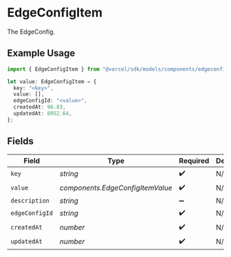 # EdgeConfigItem

The EdgeConfig.

## Example Usage

```typescript
import { EdgeConfigItem } from "@vercel/sdk/models/components/edgeconfigitem.js";

let value: EdgeConfigItem = {
  key: "<key>",
  value: [],
  edgeConfigId: "<value>",
  createdAt: 96.83,
  updatedAt: 8052.64,
};
```

## Fields

| Field                            | Type                             | Required                         | Description                      |
| -------------------------------- | -------------------------------- | -------------------------------- | -------------------------------- |
| `key`                            | *string*                         | :heavy_check_mark:               | N/A                              |
| `value`                          | *components.EdgeConfigItemValue* | :heavy_check_mark:               | N/A                              |
| `description`                    | *string*                         | :heavy_minus_sign:               | N/A                              |
| `edgeConfigId`                   | *string*                         | :heavy_check_mark:               | N/A                              |
| `createdAt`                      | *number*                         | :heavy_check_mark:               | N/A                              |
| `updatedAt`                      | *number*                         | :heavy_check_mark:               | N/A                              |